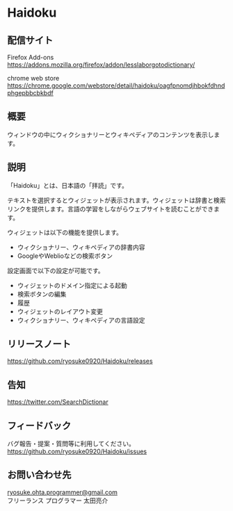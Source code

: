 # Haidoku
## 配信サイト
Firefox Add-ons  
https://addons.mozilla.org/firefox/addon/lesslaborgotodictionary/

chrome web store  
https://chrome.google.com/webstore/detail/haidoku/oagfpnomdjhbokfdhndphgepbbcbkbdf

## 概要
ウィンドウの中にウィクショナリーとウィキペディアのコンテンツを表示します。

## 説明
「Haidoku」とは、日本語の「拝読」です。

テキストを選択するとウィジェットが表示されます。ウィジェットは辞書と検索リンクを提供します。言語の学習をしながらウェブサイトを読むことができます。

ウィジェットは以下の機能を提供します。
* ウィクショナリー、ウィキペディアの辞書内容
* GoogleやWeblioなどの検索ボタン

設定画面で以下の設定が可能です。
* ウィジェットのドメイン指定による起動
* 検索ボタンの編集
* 履歴
* ウィジェットのレイアウト変更
* ウィクショナリー、ウィキペディアの言語設定

## リリースノート
https://github.com/ryosuke0920/Haidoku/releases

## 告知
https://twitter.com/SearchDictionar

## フィードバック
バグ報告・提案・質問等に利用してください。  
https://github.com/ryosuke0920/Haidoku/issues

## お問い合わせ先
ryosuke.ohta.programmer@gmail.com  
フリーランス プログラマー 太田亮介
